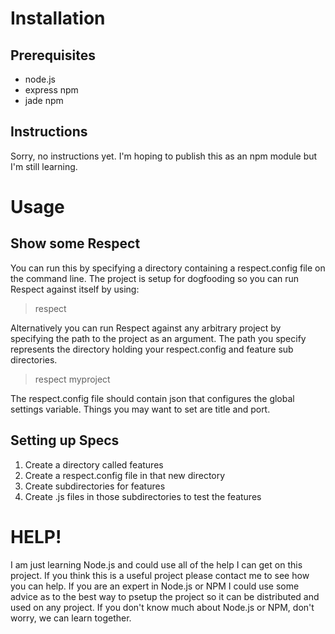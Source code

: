 # Installation
## Prerequisites
- node.js
- express npm
- jade npm

## Instructions
Sorry, no instructions yet.  I'm hoping to publish this as an npm module but I'm still learning.

# Usage
## Show some Respect

You can run this by specifying a directory containing a respect.config file on the command line.  The project is setup for dogfooding so you can run Respect against itself by using:

>	respect 

Alternatively you can run Respect against any arbitrary project by specifying the path to the project as an argument.  The path you specify represents the directory holding your respect.config and feature sub directories.

>	respect myproject

The respect.config file should contain json that configures the global settings variable.  Things you may want to set are title and port.

## Setting up Specs
1. Create a directory called features
2. Create a respect.config file in that new directory
3. Create subdirectories for features
4. Create .js files in those subdirectories to test the features

# HELP!
I am just learning Node.js and could use all of the help I can get on this project. If you think this is a useful project please contact me to see how you can help.  If you are an expert in Node.js or NPM I could use some advice as to the best way to psetup the project so it can be distributed and used on any project.  If you don't know much about Node.js or NPM, don't worry, we can learn together.
